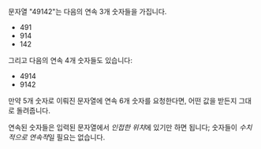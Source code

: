 문자열 "49142"는 다음의 연속 3개 숫자들을 가집니다.

- 491
- 914
- 142

그리고 다음의 연속 4개 숫자들도 있습니다:

- 4914
- 9142

만약 5개 숫자로 이뤄진 문자열에 연속 6개 숫자를 요청한다면, 어떤 값을 받든지 그대로 돌려줍니다.

연속된 숫자들은 입력된 문자열에서 *인접한 위치*에 있기만 하면 됩니다; 숫자들이 *수치적으로 연속적*일 필요는 없습니다.
